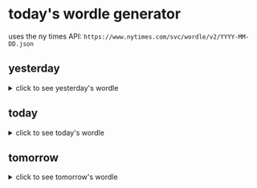 # today's wordle generator

uses the ny times API: `https://www.nytimes.com/svc/wordle/v2/YYYY-MM-DD.json`

## yesterday

<details>
    <summary>click to see yesterday's wordle</summary>

    froze

</details>

## today

<details>
    <summary>click to see today's wordle</summary>

    whale

</details>

## tomorrow

<details>
    <summary>click to see tomorrow's wordle</summary>

    hobby

</details>
